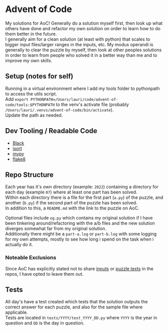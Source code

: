 # Advent of Code
My solutions for AoC! Generally do a solution myself first, then look up what others have done and refactor my own solution on order to learn how to do them better in the future.\
I generally aim for a clean solution (at least with python) that scales to bigger input files/larger ranges in the inputs, etc. My modus operandi is generally to clear the puzzle by myself, then look at other peoples solutions in order to learn from people who solved it in a better way than me and to improve my own skills.

## Setup (notes for self)
Running in a virtual environment where I add my tools folder to pythonpath to access the utils script.\
Add `export PYTHONPATH=/Users/lauri/code/advent-of-code/tools:$PYTHONPATH` to the venv's activate file (probably `/Users/lauri/.venvs/advent-of-code/bin/activate`).\
Update the path as needed.

## Dev Tooling / Readable Code
* [Black](https://github.com/psf/black)
* [isort](https://pycqa.github.io/isort/)
* [mypy](http://mypy-lang.org/)
* [flake8](https://flake8.pycqa.org/en/latest/)

## Repo Structure
Each year has it's own directory (example: `2022`) containing a directory for each day (example `07`) where at least one part has been solved.\
Within each directory there is a file for the first part (`a.py`) of the puzzle, and another (`b.py`) if the second part of the puzzle has been solved.\
In addition to this, a `README.md` with the link to the puzzle on AoC.

Optional files include `og.py` which contains my original solution if I have been tinkering around/refactoring with the a/b files and the new solution diverges somewhat far from my original solution.\
Additionally there might be a `part-a.log` or `part-b.log` with some logging for my own attempts, mostly to see how long i spend on the task when i actually do it.

### Noteable Exclusions
Since AoC has explicitly stated not to share [inputs](https://www.reddit.com/r/adventofcode/wiki/faqs/copyright/inputs/) or [puzzle texts](https://www.reddit.com/r/adventofcode/wiki/faqs/copyright/puzzle_texts/) in the repos, I have opted to leave them out.

## Tests
All day's have a test created which tests that the solution outputs the correct answer for each puzzle, and also for the sample file where applicable.\
Tests are located in `tests/YYYY/test_YYYY_DD.py` where `YYYY` is the year in question and `DD` is the day in question.
